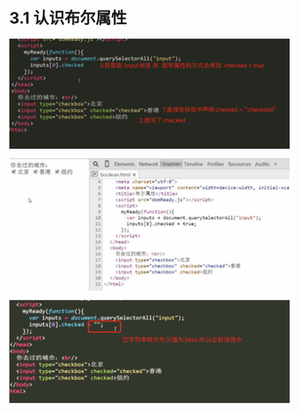 # 3.1 认识布尔属性



![image-20210719055158456](../../image/image-20210719055158456.png)





![image-20210719055212912](../../image/image-20210719055212912.png)





![image-20210719055329588](../../image/image-20210719055329588.png)





